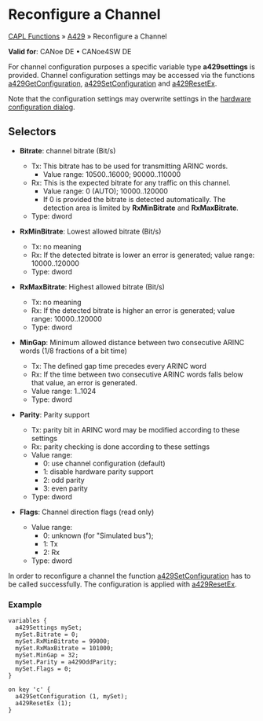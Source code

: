 # Reconfigure a Channel

[CAPL Functions](../CAPLfunctions.md) » [A429](CAPLfunctionsA429Overview.md) » Reconfigure a Channel

**Valid for**:  CANoe DE • CANoe4SW DE

For channel configuration purposes a specific variable type **a429settings** is provided. Channel configuration settings may be accessed via the functions [a429GetConfiguration](Functions/CAPLfunctionA429GetConfiguration.md), [a429SetConfiguration](Functions/CAPLfunctionA429SetConfiguration.md) and [a429ResetEx](Functions/CAPLfunctionA429ResetEx.md).

Note that the configuration settings may overwrite settings in the [hardware configuration dialog](../../CANoeCANalyzer/A429/windows/hwConfig/hwConfigA429PageA429.md).

## Selectors

- **Bitrate**: channel bitrate (Bit/s)
  - Tx: This bitrate has to be used for transmitting ARINC words.
    - Value range: 10500..16000; 90000..110000
  - Rx: This is the expected bitrate for any traffic on this channel.
    - Value range: 0 (AUTO); 10000..120000
    - If 0 is provided the bitrate is detected automatically. The detection area is limited by **RxMinBitrate** and **RxMaxBitrate**.
  - Type: dword

- **RxMinBitrate**: Lowest allowed bitrate (Bit/s)
  - Tx: no meaning
  - Rx: If the detected bitrate is lower an error is generated; value range: 10000..120000
  - Type: dword

- **RxMaxBitrate**: Highest allowed bitrate (Bit/s)
  - Tx: no meaning
  - Rx: If the detected bitrate is higher an error is generated; value range: 10000..120000
  - Type: dword

- **MinGap**: Minimum allowed distance between two consecutive ARINC words (1/8 fractions of a bit time)
  - Tx: The defined gap time precedes every ARINC word
  - Rx: If the time between two consecutive ARINC words falls below that value, an error is generated.
  - Value range: 1..1024
  - Type: dword

- **Parity**: Parity support
  - Tx: parity bit in ARINC word may be modified according to these settings
  - Rx: parity checking is done according to these settings
  - Value range:
    - 0: use channel configuration (default)
    - 1: disable hardware parity support
    - 2: odd parity
    - 3: even parity
  - Type: dword

- **Flags**: Channel direction flags (read only)
  - Value range:
    - 0: unknown (for "Simulated bus");
    - 1: Tx
    - 2: Rx
  - Type: dword

In order to reconfigure a channel the function [a429SetConfiguration](Functions/CAPLfunctionA429SetConfiguration.md) has to be called successfully. The configuration is applied with [a429ResetEx](Functions/CAPLfunctionA429ResetEx.md).

### Example

```plaintext
variables {
  a429Settings mySet;
  mySet.Bitrate = 0;
  mySet.RxMinBitrate = 99000;
  mySet.RxMaxBitrate = 101000;
  mySet.MinGap = 32;
  mySet.Parity = a429OddParity;
  mySet.Flags = 0;
}

on key 'c' {
  a429SetConfiguration (1, mySet);
  a429ResetEx (1);
}
```
